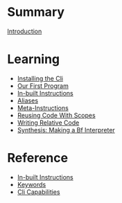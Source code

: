 # Summary

[Introduction](./introduction.md)

# Learning
- [Installing the Cli]()
- [Our First Program]()
- [In-built Instructions]()
- [Aliases]()
- [Meta-Instructions]()
- [Reusing Code With Scopes]()
- [Writing Relative Code]()
- [Synthesis: Making a Bf Interpreter]()

# Reference
- [In-built Instructions]()
- [Keywords](./keywords.md)
- [Cli Capabilities]()